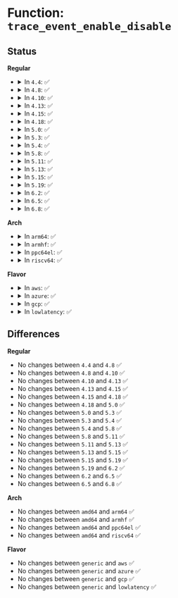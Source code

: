 # Function: <code>trace_event_enable_disable</code>

## Status
<b>Regular</b>
<ul>
<li>
<details>
<summary>In <code>4.4</code>: ✅</summary>

```c
int trace_event_enable_disable(struct trace_event_file *file, int enable, int soft_disable);
```

**Collision:** Unique Global

**Inline:** No

**Transformation:** False

**Instances:**

```
In kernel/trace/trace_events.c (ffffffff81160b60)
Location: kernel/trace/trace_events.c:451
Inline: False
Direct callers:
  - kernel/trace/trace_events_trigger.c:event_enable_trigger_free
  - kernel/trace/trace_events_trigger.c:event_enable_trigger_func
  - kernel/trace/trace_events_trigger.c:event_enable_trigger_func
```
**Symbols:**

```
ffffffff81160b60-ffffffff81160b6b: trace_event_enable_disable (STB_GLOBAL)
```
</details>
</li>
<li>
<details>
<summary>In <code>4.8</code>: ✅</summary>

```c
int trace_event_enable_disable(struct trace_event_file *file, int enable, int soft_disable);
```

**Collision:** Unique Global

**Inline:** No

**Transformation:** False

**Instances:**

```
In kernel/trace/trace_events.c (ffffffff8116b1e0)
Location: kernel/trace/trace_events.c:486
Inline: False
Direct callers:
  - kernel/trace/trace_events_trigger.c:event_enable_trigger_func
  - kernel/trace/trace_events_trigger.c:event_enable_trigger_func
  - kernel/trace/trace_events_trigger.c:event_enable_trigger_free
```
**Symbols:**

```
ffffffff8116b1e0-ffffffff8116b1eb: trace_event_enable_disable (STB_GLOBAL)
```
</details>
</li>
<li>
<details>
<summary>In <code>4.10</code>: ✅</summary>

```c
int trace_event_enable_disable(struct trace_event_file *file, int enable, int soft_disable);
```

**Collision:** Unique Global

**Inline:** No

**Transformation:** False

**Instances:**

```
In kernel/trace/trace_events.c (ffffffff811764d0)
Location: kernel/trace/trace_events.c:446
Inline: False
Direct callers:
  - kernel/trace/trace_events_trigger.c:event_enable_trigger_func
  - kernel/trace/trace_events_trigger.c:event_enable_trigger_func
  - kernel/trace/trace_events_trigger.c:event_enable_trigger_free
```
**Symbols:**

```
ffffffff811764d0-ffffffff811764db: trace_event_enable_disable (STB_GLOBAL)
```
</details>
</li>
<li>
<details>
<summary>In <code>4.13</code>: ✅</summary>

```c
int trace_event_enable_disable(struct trace_event_file *file, int enable, int soft_disable);
```

**Collision:** Unique Global

**Inline:** No

**Transformation:** False

**Instances:**

```
In kernel/trace/trace_events.c (ffffffff811792f0)
Location: kernel/trace/trace_events.c:486
Inline: False
Direct callers:
  - kernel/trace/trace_events_trigger.c:event_enable_trigger_func
  - kernel/trace/trace_events_trigger.c:event_enable_trigger_func
  - kernel/trace/trace_events_trigger.c:event_enable_trigger_free
```
**Symbols:**

```
ffffffff811792f0-ffffffff811792fb: trace_event_enable_disable (STB_GLOBAL)
```
</details>
</li>
<li>
<details>
<summary>In <code>4.15</code>: ✅</summary>

```c
int trace_event_enable_disable(struct trace_event_file *file, int enable, int soft_disable);
```

**Collision:** Unique Global

**Inline:** No

**Transformation:** False

**Instances:**

```
In kernel/trace/trace_events.c (ffffffff81186a40)
Location: kernel/trace/trace_events.c:486
Inline: False
Direct callers:
  - kernel/trace/trace_events_trigger.c:event_enable_trigger_func
  - kernel/trace/trace_events_trigger.c:event_enable_trigger_func
  - kernel/trace/trace_events_trigger.c:event_enable_trigger_free
```
**Symbols:**

```
ffffffff81186a40-ffffffff81186a4b: trace_event_enable_disable (STB_GLOBAL)
```
</details>
</li>
<li>
<details>
<summary>In <code>4.18</code>: ✅</summary>

```c
int trace_event_enable_disable(struct trace_event_file *file, int enable, int soft_disable);
```

**Collision:** Unique Global

**Inline:** No

**Transformation:** False

**Instances:**

```
In kernel/trace/trace_events.c (ffffffff81195ac0)
Location: kernel/trace/trace_events.c:486
Inline: False
Direct callers:
  - kernel/trace/trace_events_trigger.c:event_enable_trigger_func
  - kernel/trace/trace_events_trigger.c:event_enable_trigger_func
  - kernel/trace/trace_events_trigger.c:event_enable_trigger_free
```
**Symbols:**

```
ffffffff81195ac0-ffffffff81195acb: trace_event_enable_disable (STB_GLOBAL)
```
</details>
</li>
<li>
<details>
<summary>In <code>5.0</code>: ✅</summary>

```c
int trace_event_enable_disable(struct trace_event_file *file, int enable, int soft_disable);
```

**Collision:** Unique Global

**Inline:** No

**Transformation:** False

**Instances:**

```
In kernel/trace/trace_events.c (ffffffff811a3c30)
Location: kernel/trace/trace_events.c:487
Inline: False
Direct callers:
  - kernel/trace/trace_events_trigger.c:event_enable_trigger_func
  - kernel/trace/trace_events_trigger.c:event_enable_trigger_func
  - kernel/trace/trace_events_trigger.c:event_enable_trigger_free
```
**Symbols:**

```
ffffffff811a3c30-ffffffff811a3c3b: trace_event_enable_disable (STB_GLOBAL)
```
</details>
</li>
<li>
<details>
<summary>In <code>5.3</code>: ✅</summary>

```c
int trace_event_enable_disable(struct trace_event_file *file, int enable, int soft_disable);
```

**Collision:** Unique Global

**Inline:** No

**Transformation:** False

**Instances:**

```
In kernel/trace/trace_events.c (ffffffff811b1b00)
Location: kernel/trace/trace_events.c:479
Inline: False
Direct callers:
  - kernel/trace/trace_events_trigger.c:event_enable_trigger_func
  - kernel/trace/trace_events_trigger.c:event_enable_trigger_func
  - kernel/trace/trace_events_trigger.c:event_enable_trigger_free
  - kernel/trace/trace_kprobe.c:init_kprobe_trace
```
**Symbols:**

```
ffffffff811b1b00-ffffffff811b1b0b: trace_event_enable_disable (STB_GLOBAL)
```
</details>
</li>
<li>
<details>
<summary>In <code>5.4</code>: ✅</summary>

```c
int trace_event_enable_disable(struct trace_event_file *file, int enable, int soft_disable);
```

**Collision:** Unique Global

**Inline:** No

**Transformation:** False

**Instances:**

```
In kernel/trace/trace_events.c (ffffffff811bd180)
Location: kernel/trace/trace_events.c:480
Inline: False
Direct callers:
  - kernel/trace/trace_events_trigger.c:event_enable_trigger_func
  - kernel/trace/trace_events_trigger.c:event_enable_trigger_func
  - kernel/trace/trace_events_trigger.c:event_enable_trigger_free
  - kernel/trace/trace_kprobe.c:init_kprobe_trace
```
**Symbols:**

```
ffffffff811bd180-ffffffff811bd18b: trace_event_enable_disable (STB_GLOBAL)
```
</details>
</li>
<li>
<details>
<summary>In <code>5.8</code>: ✅</summary>

```c
int trace_event_enable_disable(struct trace_event_file *file, int enable, int soft_disable);
```

**Collision:** Unique Global

**Inline:** No

**Transformation:** False

**Instances:**

```
In kernel/trace/trace_events.c (ffffffff811d6590)
Location: kernel/trace/trace_events.c:485
Inline: False
Direct callers:
  - kernel/trace/trace_events_trigger.c:event_enable_trigger_func
  - kernel/trace/trace_events_trigger.c:event_enable_trigger_func
  - kernel/trace/trace_events_trigger.c:event_enable_trigger_free
  - kernel/trace/trace_events_trigger.c:clear_event_triggers
  - kernel/trace/trace_kprobe.c:enable_boot_kprobe_events
  - kernel/trace/trace_boot.c:trace_boot_init_one_event
```
**Symbols:**

```
ffffffff811d6590-ffffffff811d659b: trace_event_enable_disable (STB_GLOBAL)
```
</details>
</li>
<li>
<details>
<summary>In <code>5.11</code>: ✅</summary>

```c
int trace_event_enable_disable(struct trace_event_file *file, int enable, int soft_disable);
```

**Collision:** Unique Global

**Inline:** No

**Transformation:** False

**Instances:**

```
In kernel/trace/trace_events.c (ffffffff811d38c0)
Location: kernel/trace/trace_events.c:486
Inline: False
Direct callers:
  - kernel/trace/trace_events_trigger.c:event_enable_trigger_func
  - kernel/trace/trace_events_trigger.c:event_enable_trigger_func
  - kernel/trace/trace_events_trigger.c:event_enable_trigger_free
  - kernel/trace/trace_events_trigger.c:clear_event_triggers
  - kernel/trace/trace_kprobe.c:enable_boot_kprobe_events
  - kernel/trace/trace_boot.c:trace_boot_init_one_event
```
**Symbols:**

```
ffffffff811d38c0-ffffffff811d38cb: trace_event_enable_disable (STB_GLOBAL)
```
</details>
</li>
<li>
<details>
<summary>In <code>5.13</code>: ✅</summary>

```c
int trace_event_enable_disable(struct trace_event_file *file, int enable, int soft_disable);
```

**Collision:** Unique Global

**Inline:** No

**Transformation:** False

**Instances:**

```
In kernel/trace/trace_events.c (ffffffff811d4fd0)
Location: kernel/trace/trace_events.c:693
Inline: False
Direct callers:
  - kernel/trace/trace_events_trigger.c:event_enable_trigger_func
  - kernel/trace/trace_events_trigger.c:event_enable_trigger_func
  - kernel/trace/trace_events_trigger.c:event_enable_trigger_free
  - kernel/trace/trace_events_trigger.c:clear_event_triggers
  - kernel/trace/trace_kprobe.c:init_kprobe_trace
  - kernel/trace/trace_boot.c:trace_boot_init_one_event
```
**Symbols:**

```
ffffffff811d4fd0-ffffffff811d4fdb: trace_event_enable_disable (STB_GLOBAL)
```
</details>
</li>
<li>
<details>
<summary>In <code>5.15</code>: ✅</summary>

```c
int trace_event_enable_disable(struct trace_event_file *file, int enable, int soft_disable);
```

**Collision:** Unique Global

**Inline:** No

**Transformation:** False

**Instances:**

```
In kernel/trace/trace_events.c (ffffffff81201e80)
Location: kernel/trace/trace_events.c:694
Inline: False
Direct callers:
  - kernel/trace/trace_events_trigger.c:event_enable_trigger_func
  - kernel/trace/trace_events_trigger.c:event_enable_trigger_func
  - kernel/trace/trace_events_trigger.c:event_enable_trigger_free
  - kernel/trace/trace_events_trigger.c:clear_event_triggers
  - kernel/trace/trace_kprobe.c:init_kprobe_trace
  - kernel/trace/trace_boot.c:trace_boot_init_one_event
```
**Symbols:**

```
ffffffff81201e80-ffffffff81201e8b: trace_event_enable_disable (STB_GLOBAL)
```
</details>
</li>
<li>
<details>
<summary>In <code>5.19</code>: ✅</summary>

```c
int trace_event_enable_disable(struct trace_event_file *file, int enable, int soft_disable);
```

**Collision:** Unique Global

**Inline:** No

**Transformation:** False

**Instances:**

```
In kernel/trace/trace_events.c (ffffffff8123d360)
Location: kernel/trace/trace_events.c:710
Inline: False
Direct callers:
  - kernel/trace/trace_events_trigger.c:event_enable_trigger_parse
  - kernel/trace/trace_events_trigger.c:event_enable_trigger_parse
  - kernel/trace/trace_events_trigger.c:event_enable_trigger_free
  - kernel/trace/trace_events_trigger.c:clear_event_triggers
  - kernel/trace/trace_kprobe.c:init_kprobe_trace
  - kernel/trace/trace_boot.c:trace_boot_init_one_event
```
**Symbols:**

```
ffffffff8123d360-ffffffff8123d375: trace_event_enable_disable (STB_GLOBAL)
```
</details>
</li>
<li>
<details>
<summary>In <code>6.2</code>: ✅</summary>

```c
int trace_event_enable_disable(struct trace_event_file *file, int enable, int soft_disable);
```

**Collision:** Unique Global

**Inline:** No

**Transformation:** False

**Instances:**

```
In kernel/trace/trace_events.c (ffffffff8128aa20)
Location: kernel/trace/trace_events.c:725
Inline: False
Direct callers:
  - kernel/trace/trace_events_trigger.c:event_enable_trigger_parse
  - kernel/trace/trace_events_trigger.c:event_enable_trigger_parse
  - kernel/trace/trace_events_trigger.c:event_enable_trigger_free
  - kernel/trace/trace_events_trigger.c:clear_event_triggers
  - kernel/trace/trace_kprobe.c:init_kprobe_trace
  - kernel/trace/trace_boot.c:trace_boot_init_one_event
```
**Symbols:**

```
ffffffff8128aa20-ffffffff8128aa35: trace_event_enable_disable (STB_GLOBAL)
```
</details>
</li>
<li>
<details>
<summary>In <code>6.5</code>: ✅</summary>

```c
int trace_event_enable_disable(struct trace_event_file *file, int enable, int soft_disable);
```

**Collision:** Unique Global

**Inline:** No

**Transformation:** False

**Instances:**

```
In kernel/trace/trace_events.c (ffffffff812a7960)
Location: kernel/trace/trace_events.c:721
Inline: False
Direct callers:
  - kernel/trace/trace_events_trigger.c:event_enable_trigger_parse
  - kernel/trace/trace_events_trigger.c:event_enable_trigger_parse
  - kernel/trace/trace_events_trigger.c:event_enable_trigger_free
  - kernel/trace/trace_events_trigger.c:clear_event_triggers
  - kernel/trace/trace_kprobe.c:init_kprobe_trace
  - kernel/trace/trace_boot.c:trace_boot_init_one_event
```
**Symbols:**

```
ffffffff812a7960-ffffffff812a7975: trace_event_enable_disable (STB_GLOBAL)
```
</details>
</li>
<li>
<details>
<summary>In <code>6.8</code>: ✅</summary>

```c
int trace_event_enable_disable(struct trace_event_file *file, int enable, int soft_disable);
```

**Collision:** Unique Global

**Inline:** No

**Transformation:** False

**Instances:**

```
In kernel/trace/trace_events.c (ffffffff812c3010)
Location: kernel/trace/trace_events.c:721
Inline: False
Direct callers:
  - kernel/trace/trace_events_trigger.c:event_enable_trigger_parse
  - kernel/trace/trace_events_trigger.c:event_enable_trigger_parse
  - kernel/trace/trace_events_trigger.c:event_enable_trigger_free
  - kernel/trace/trace_events_trigger.c:clear_event_triggers
  - kernel/trace/trace_kprobe.c:init_kprobe_trace
  - kernel/trace/trace_boot.c:trace_boot_init_one_event
```
**Symbols:**

```
ffffffff812c3010-ffffffff812c3025: trace_event_enable_disable (STB_GLOBAL)
```
</details>
</li>
</ul>
<b>Arch</b>
<ul>
<li>
<details>
<summary>In <code>arm64</code>: ✅</summary>

```c
int trace_event_enable_disable(struct trace_event_file *file, int enable, int soft_disable);
```

**Collision:** Unique Global

**Inline:** No

**Transformation:** False

**Instances:**

```
In kernel/trace/trace_events.c (ffff80001023c478)
Location: kernel/trace/trace_events.c:480
Inline: False
Direct callers:
  - kernel/trace/trace_events_trigger.c:event_enable_trigger_func
  - kernel/trace/trace_events_trigger.c:event_enable_trigger_func
  - kernel/trace/trace_events_trigger.c:event_enable_trigger_free
  - kernel/trace/trace_kprobe.c:init_kprobe_trace
```
**Symbols:**

```
ffff80001023c478-ffff80001023c48c: trace_event_enable_disable (STB_GLOBAL)
```
</details>
</li>
<li>
<details>
<summary>In <code>armhf</code>: ✅</summary>

```c
int trace_event_enable_disable(struct trace_event_file *file, int enable, int soft_disable);
```

**Collision:** Unique Global

**Inline:** No

**Transformation:** False

**Instances:**

```
In kernel/trace/trace_events.c (c0477d74)
Location: kernel/trace/trace_events.c:480
Inline: False
Direct callers:
  - kernel/trace/trace_events_trigger.c:event_enable_trigger_func
  - kernel/trace/trace_events_trigger.c:event_enable_trigger_func
  - kernel/trace/trace_events_trigger.c:event_enable_trigger_free
  - kernel/trace/trace_kprobe.c:init_kprobe_trace
```
**Symbols:**

```
c0477d74-c0477d88: trace_event_enable_disable (STB_GLOBAL)
```
</details>
</li>
<li>
<details>
<summary>In <code>ppc64el</code>: ✅</summary>

```c
int trace_event_enable_disable(struct trace_event_file *file, int enable, int soft_disable);
```

**Collision:** Unique Global

**Inline:** No

**Transformation:** False

**Instances:**

```
In kernel/trace/trace_events.c (c0000000002cb230)
Location: kernel/trace/trace_events.c:480
Inline: False
Direct callers:
  - kernel/trace/trace_events_trigger.c:event_enable_trigger_func
  - kernel/trace/trace_events_trigger.c:event_enable_trigger_func
  - kernel/trace/trace_events_trigger.c:event_enable_trigger_free
  - kernel/trace/trace_kprobe.c:init_kprobe_trace
```
**Symbols:**

```
c0000000002cb230-c0000000002cb23c: trace_event_enable_disable (STB_GLOBAL)
```
</details>
</li>
<li>
<details>
<summary>In <code>riscv64</code>: ✅</summary>

```c
int trace_event_enable_disable(struct trace_event_file *file, int enable, int soft_disable);
```

**Collision:** Unique Global

**Inline:** No

**Transformation:** False

**Instances:**

```
In kernel/trace/trace_events.c (ffffffe00019266c)
Location: kernel/trace/trace_events.c:480
Inline: False
Direct callers:
  - kernel/trace/trace_events_trigger.c:event_enable_register_trigger
  - kernel/trace/trace_events_trigger.c:event_enable_trigger_func
  - kernel/trace/trace_events_trigger.c:event_enable_trigger_func
  - kernel/trace/trace_events_trigger.c:event_enable_trigger_free
  - kernel/trace/trace_events_trigger.c:register_trigger
```
**Symbols:**

```
ffffffe00019266c-ffffffe000192684: trace_event_enable_disable (STB_GLOBAL)
```
</details>
</li>
</ul>
<b>Flavor</b>
<ul>
<li>
<details>
<summary>In <code>aws</code>: ✅</summary>

```c
int trace_event_enable_disable(struct trace_event_file *file, int enable, int soft_disable);
```

**Collision:** Unique Global

**Inline:** No

**Transformation:** False

**Instances:**

```
In kernel/trace/trace_events.c (ffffffff811b57a0)
Location: kernel/trace/trace_events.c:480
Inline: False
Direct callers:
  - kernel/trace/trace_events_trigger.c:event_enable_trigger_func
  - kernel/trace/trace_events_trigger.c:event_enable_trigger_func
  - kernel/trace/trace_events_trigger.c:event_enable_trigger_free
  - kernel/trace/trace_kprobe.c:init_kprobe_trace
```
**Symbols:**

```
ffffffff811b57a0-ffffffff811b57ab: trace_event_enable_disable (STB_GLOBAL)
```
</details>
</li>
<li>
<details>
<summary>In <code>azure</code>: ✅</summary>

```c
int trace_event_enable_disable(struct trace_event_file *file, int enable, int soft_disable);
```

**Collision:** Unique Global

**Inline:** No

**Transformation:** False

**Instances:**

```
In kernel/trace/trace_events.c (ffffffff811a85a0)
Location: kernel/trace/trace_events.c:480
Inline: False
Direct callers:
  - kernel/trace/trace_events_trigger.c:event_enable_trigger_func
  - kernel/trace/trace_events_trigger.c:event_enable_trigger_func
  - kernel/trace/trace_events_trigger.c:event_enable_trigger_free
  - kernel/trace/trace_kprobe.c:init_kprobe_trace
```
**Symbols:**

```
ffffffff811a85a0-ffffffff811a85ab: trace_event_enable_disable (STB_GLOBAL)
```
</details>
</li>
<li>
<details>
<summary>In <code>gcp</code>: ✅</summary>

```c
int trace_event_enable_disable(struct trace_event_file *file, int enable, int soft_disable);
```

**Collision:** Unique Global

**Inline:** No

**Transformation:** False

**Instances:**

```
In kernel/trace/trace_events.c (ffffffff811b3570)
Location: kernel/trace/trace_events.c:480
Inline: False
Direct callers:
  - kernel/trace/trace_events_trigger.c:event_enable_trigger_func
  - kernel/trace/trace_events_trigger.c:event_enable_trigger_func
  - kernel/trace/trace_events_trigger.c:event_enable_trigger_free
  - kernel/trace/trace_kprobe.c:init_kprobe_trace
```
**Symbols:**

```
ffffffff811b3570-ffffffff811b357b: trace_event_enable_disable (STB_GLOBAL)
```
</details>
</li>
<li>
<details>
<summary>In <code>lowlatency</code>: ✅</summary>

```c
int trace_event_enable_disable(struct trace_event_file *file, int enable, int soft_disable);
```

**Collision:** Unique Global

**Inline:** No

**Transformation:** False

**Instances:**

```
In kernel/trace/trace_events.c (ffffffff811c1610)
Location: kernel/trace/trace_events.c:480
Inline: False
Direct callers:
  - kernel/trace/trace_events_trigger.c:event_enable_trigger_func
  - kernel/trace/trace_events_trigger.c:event_enable_trigger_func
  - kernel/trace/trace_events_trigger.c:event_enable_trigger_free
  - kernel/trace/trace_kprobe.c:init_kprobe_trace
```
**Symbols:**

```
ffffffff811c1610-ffffffff811c161b: trace_event_enable_disable (STB_GLOBAL)
```
</details>
</li>
</ul>

## Differences
<b>Regular</b>
<ul>
<li>
No changes between <code>4.4</code> and <code>4.8</code> ✅
</li>
<li>
No changes between <code>4.8</code> and <code>4.10</code> ✅
</li>
<li>
No changes between <code>4.10</code> and <code>4.13</code> ✅
</li>
<li>
No changes between <code>4.13</code> and <code>4.15</code> ✅
</li>
<li>
No changes between <code>4.15</code> and <code>4.18</code> ✅
</li>
<li>
No changes between <code>4.18</code> and <code>5.0</code> ✅
</li>
<li>
No changes between <code>5.0</code> and <code>5.3</code> ✅
</li>
<li>
No changes between <code>5.3</code> and <code>5.4</code> ✅
</li>
<li>
No changes between <code>5.4</code> and <code>5.8</code> ✅
</li>
<li>
No changes between <code>5.8</code> and <code>5.11</code> ✅
</li>
<li>
No changes between <code>5.11</code> and <code>5.13</code> ✅
</li>
<li>
No changes between <code>5.13</code> and <code>5.15</code> ✅
</li>
<li>
No changes between <code>5.15</code> and <code>5.19</code> ✅
</li>
<li>
No changes between <code>5.19</code> and <code>6.2</code> ✅
</li>
<li>
No changes between <code>6.2</code> and <code>6.5</code> ✅
</li>
<li>
No changes between <code>6.5</code> and <code>6.8</code> ✅
</li>
</ul>
<b>Arch</b>
<ul>
<li>
No changes between <code>amd64</code> and <code>arm64</code> ✅
</li>
<li>
No changes between <code>amd64</code> and <code>armhf</code> ✅
</li>
<li>
No changes between <code>amd64</code> and <code>ppc64el</code> ✅
</li>
<li>
No changes between <code>amd64</code> and <code>riscv64</code> ✅
</li>
</ul>
<b>Flavor</b>
<ul>
<li>
No changes between <code>generic</code> and <code>aws</code> ✅
</li>
<li>
No changes between <code>generic</code> and <code>azure</code> ✅
</li>
<li>
No changes between <code>generic</code> and <code>gcp</code> ✅
</li>
<li>
No changes between <code>generic</code> and <code>lowlatency</code> ✅
</li>
</ul>
